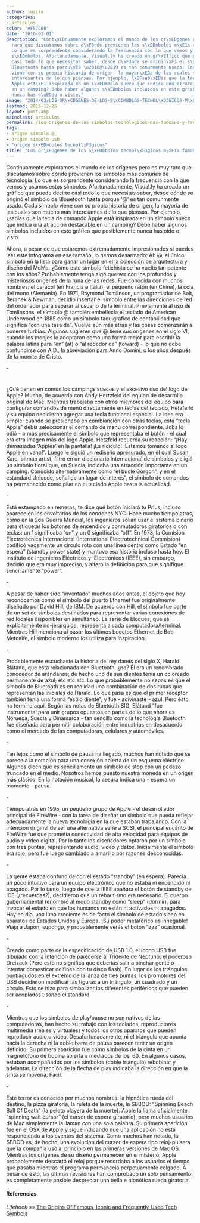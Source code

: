 ```yaml
---
author: luzila
categories:
- articulos
color: '#F57C00'
date: '2016-01-01'
description: "Cont\xEDnuamente exploramos el mundo de los or\xEDgenes pero es muy
  raro que discutamos sobre d\xF3nde provienen los s\xEDmbolos m\xE1s comunes de tecnolog\xEDa.
  Lo que es sorprendente considerando la frecuencia con la que vemos y usamos estos
  s\xEDmbolos. Afortunadamente, Visual.ly ha creado un gr\xE1fico que puede decirte
  casi todo lo que necesitas saber, desde d\xF3nde se origin\xF3 el s\xEDmbolo de
  Blouetooth hasta porqu\xE9 \u2018@\u2019 es tan comunmente usado. Cada s\xEDmbolo
  viene con su propia historia de origen, la mayor\xEDa de las cuales son mucho m\xE1s
  interesantes de lo que piensas. Por ejemplo, \xBFsab\xEDas que la tecla de comando
  Apple est\xE1 inspirada en un s\xEDmbolo sueco que indica una atracci\xF3n destacable
  en un camping? Debe haber algunos s\xEDmbolos incluidos en este gr\xE1fico que posiblemente
  nunca has o\xEDdo o visto."
image: "2014/03/LOS-OR\xCDGENES-DE-LOS-S\xCDMBOLOS-TECNOL\xD3GICOS-M\xC1S-FAMOSOS-Y-FRECUENTES.png"
lastmod: 2015-12-25
layout: post.amp
mainclass: articulos
permalink: /los-origenes-de-los-simbolos-tecnologicos-mas-famosos-y-frecuentes/
tags:
- origen simbolo @
- origen simbolo usb
- "origen s\xEDmbolos tecnol\xF3gicos"
title: "Los or\xEDgenes de los s\xEDmbolos tecnol\xF3gicos m\xE1s famosos y frecuentes"
---
```


<figure>
<a href="/img/2014/03/LOS-ORÍGENES-DE-LOS-SÍMBOLOS-TECNOLÓGICOS-MÁS-FAMOSOS-Y-FRECUENTES.png"><amp-img on="tap:lightbox1" role="button" tabindex="0" layout="responsive" src="/img/2014/03/LOS-ORÍGENES-DE-LOS-SÍMBOLOS-TECNOLÓGICOS-MÁS-FAMOSOS-Y-FRECUENTES.png" title="{{ page.title }}" alt="{{ page.title }}" width="720px" height="626px" /></a>
</figure>

Contínuamente exploramos el mundo de los orígenes pero es muy raro que discutamos sobre dónde provienen los símbolos más comunes de tecnología. Lo que es sorprendente considerando la frecuencia con la que vemos y usamos estos símbolos. Afortunadamente, Visual.ly ha creado un gráfico que puede decirte casi todo lo que necesitas saber, desde dónde se originó el símbolo de Blouetooth hasta porqué ‘@’ es tan comunmente usado. Cada símbolo viene con su propia historia de origen, la mayoría de las cuales son mucho más interesantes de lo que piensas. Por ejemplo, ¿sabías que la tecla de comando Apple está inspirada en un símbolo sueco que indica una atracción destacable en un camping? Debe haber algunos símbolos incluidos en este gráfico que posiblemente nunca has oído o visto.

<!--more--><!--ad-->

Ahora, a pesar de que estaremos extremadamente impresionados si puedes leer este infograma en ese tamaño, lo hemos desarmado:
[<amp-img on="tap:lightbox1" role="button" tabindex="0" layout="responsive" class="size-full wp-image-2297 aligncenter" alt="@" src="/img/2014/03/at.jpg" width="160px" height="160px" />][1]
<span >Ah @, el único símbolo en la lista para ganar un lugar en el la colección de arquitectura y diseño del MoMa. ¿Cómo este símbolo fetichista se ha vuelto tan potente con los años? Probablemente tenga algo que ver con los profundos y misteriosos orígenes de la runa de las redes. Fue conocida con muchos nombres: el caracol (en Francia e Italia), el pequeño ratón (en China), la cola del mono (Alemania). En 1971, Raymond Tomlinson, un programador de Bolt, Beranek & Newman, decidió insertar el símbolo entre las direcciones de red del ordenador para separar al usuario de la terminal. Previamente al uso de Tomlinsons, el símbolo @ también embellecía el teclado de American Underwood en 1885 como un símbolo taquigráfico de contabilidad que significa “con una tasa de”. Vuelve aún más atrás y las cosas comenzarán a ponerse turbias. Algunos sugieren que @ tiene sus orígenes en el siglo VI, cuando los monjes lo adoptaron como una forma mejor para escribir la palabra latina para “en” (at) o “al rededor de” (toward) - lo que no debe confundirse con A.D., la abreviación para Anno Domini, o los años después de la muerte de Cristo.</span>
<p dir="ltr">
  -
</p>

# <span ><a href="/img/2014/03/sweddishcampground.jpg"><amp-img on="tap:lightbox1" role="button" tabindex="0" layout="responsive" class="size-full wp-image-2298 aligncenter" alt="⌘" src="/img/2014/03/sweddishcampground.jpg" width="160px" height="160px" /></a></span>
<p dir="ltr">
<span >¿Qué tienen en común los campings suecos y el excesivo uso del logo de Apple? Mucho, de acuerdo con Andy Hertzfeld del equipo de desarrollo original de Mac. Mientras trabajaba con otros miembros del equipo para configurar comandos de menú directamente en teclas del teclado, Hetzferld y su equipo decidieron agregar una tecla funcional especial. La idea era simple: cuando se presionaba en combianción con otras teclas, esta &#8220;tecla Apple&#8221; debía seleccionar el comando de menú correspondiente. Jobs lo odió - o más precisamente el símbolo que representaba el botón - el cual era otra imagen más del logo Apple. Hetzfeld recuerda su reacción: &#8220;¡Hay demasiadas &#8216;Apples&#8217; en la pantalla! ¡Es ridículo! ¡Estamos tomando al logo Apple en vano!&#8221;. Luego le siguió un rediseño apresurado, en el cual Susan Kare, bitmap artist, filtró en un diccionario internacional de símbolos y eligió un simbólo floral que, en Suecia, indicaba una atracción importante en un camping. Conocido alternativamente como &#8220;el bucle Gorgon&#8221;, y en el estandard Unicode, señal de un lugar de interés&#8221;, el símbolo de comandos ha permanecido como pilar en el teclado Apple hasta la actualidad.</span>
</p>
<p dir="ltr">
  -
</p>
<p >
<a href="/img/2014/03/power.jpg"><amp-img on="tap:lightbox1" role="button" tabindex="0" layout="responsive" class="size-full wp-image-2299 aligncenter" alt="power" src="/img/2014/03/power.jpg" width="160px" height="160px" /></a>
</p>
<p dir="ltr">
<span >Está estampado en remeras; te dice qué botón iniciará tu Prius; incluso aparece en los envoltorios de los condones NYC. Hace mucho tiempo atrás, como en la 2da Guerra Mundial, los ingenieros solían usar el sistema binario para etiquetar los botones de encendido y conmutadores giratorios o con teclas: un 1 significaba &#8220;on&#8221; y un 0 significaba &#8220;off&#8221;. En 1973, la Comisión Electrotécnica Internacional (International Electrotechnical Commision) codificó vagamente un círculo roto con una línea dentro como Estado &#8220;en espera&#8221; (standby power state) y mantuvo esa historia incluso hasta hoy. El Instituto de Ingenieros Eléctricos y  Electrónicos (IEEE), sin embargo, decidió que era muy impreciso, y alteró la definición para que signifique sencillamente &#8220;power&#8221;.</span>
</p>
<p dir="ltr">
  -
</p>
<p >
<a href="/img/2014/03/Ethernet.jpg"><amp-img on="tap:lightbox1" role="button" tabindex="0" layout="responsive" alt="Ethernet" src="/img/2014/03/Ethernet.jpg" width="160px" height="160px" /></a>
</p>
<p dir="ltr">
<span >A pesar de haber sido &#8220;inventado&#8221; muchos años antes, el objeto que hoy reconocemos como el símbolo del puerto Ethernet fue originalmente diseñado por David Hill, de IBM. De acuerdo con Hill, el símbolo fue parte de un set de símbolos destinados para representar varias conexiones de red locales disponibles en simultáneo. La serie de bloques, que es explícitamente no-jerárquica, representa a cada computadora/terminal. Mientras Hill menciona al pasar los últimos bocetos Ethernet de Bob Metcalfe, el símbolo moderno los utiliza para inspiración.</span>
</p>
<p dir="ltr">
  -
</p>
<p >
<a href="/img/2014/03/bluetooth.jpg"><amp-img on="tap:lightbox1" role="button" tabindex="0" layout="responsive" class="size-full wp-image-2301 aligncenter" alt="bluetooth" src="/img/2014/03/bluetooth.jpg" width="160px" height="160px" /></a>
</p>
<p dir="ltr">
  Probablemente escuchaste la historia del rey danés del siglo X, Harald Blátand, que está relacionada con Bluetooth, ¿no? Él era un renombrado conocedor de arándanos; de hecho uno de sus dientes tenía un coloreado permanente de azul; etc etc etc. Lo que probablemente no sepas es que el símbolo de Bluetooth es en realidad una combinación de dos runas que representan las iniciales de Harald. Lo que pasa es que el primer receptor también tenía una forma &#8220;estilo diente&#8221;, y fue - adivinaste - azul. Pero ésto no termina aquí. Según las notas de Bluetooth SIG, Blátand &#8220;fue instrumental para unir grupos opuestos en partes de lo que ahora es Noruega, Suecia y Dinamarca - tan sencillo como la tecnología Bluetooth fue diseñada para permitir colaboración entre industrias en desacuerdo como el mercado de las computadoras, celulares y automóviles.
</p>
<p dir="ltr">
  -
</p>

[<amp-img on="tap:lightbox1" role="button" tabindex="0" layout="responsive" alt="pause" src="/img/2014/03/pause.jpg" width="160px" height="160px" />][2]

<p dir="ltr">
  Tan lejos como el símbolo de pausa ha llegado, muchos han notado que se parece a la notación para una conexión abierta de un esquema eléctrico. Algunos dicen que es sencillamente un símbolo de stop con un pedazo truncado en el medio. Nosotros hemos puesto nuestra moneda en un origen más clásico: En la notación musical, la cesura indica una - espera un momento - pausa.
</p>
<p dir="ltr">
  -
</p>

[<amp-img on="tap:lightbox1" role="button" tabindex="0" layout="responsive" alt="firewire" src="/img/2014/03/Firewire.jpg" width="160px" height="160px" />][3]

<p dir="ltr">
  Tiempo atrás en 1995, un pequeño grupo de Apple - el desarrollador principal de FireWire - con la tarea de diseñar un símbolo que pueda reflejar adecuadamente la nueva tecnología en la que estaban trabajando. Con la intención original de ser una alternativa serie a SCSI, el principal encanto de FireWire fue que prometía conectividad de alta velocidad para equipos de audio y video digital. Por lo tanto los diseñadores optaron por un símbolo con tres puntas, representando audio, video y datos. Inicialmente el símbolo era rojo, pero fue luego cambiado a amarillo por razones desconocidas.
</p>
<p dir="ltr">
  -
</p>

[<amp-img on="tap:lightbox1" role="button" tabindex="0" layout="responsive" alt="sleep" src="/img/2014/03/Sleep.jpg" width="160px" height="160px" />][4]

<p dir="ltr">
  La gente estaba confundida con el estado &#8220;standby&#8221; (en espera). Parecía un poco intuitivo para un equipo electrónico que no estaba ni encendido ni apagado. Por lo tanto, luego de que la IEEE apañara el botón de standby de ICE (¿recuerdas?), decidieron que un rebautismo era necesario. El cuerpo gubernamental renombró al modo standby como &#8220;sleep&#8221; (dormir), para invocar el estado en que los humanos no están ni activados ni apagados. Hoy en día, una luna creciente es de facto el símbolo de estado sleep en aparatos de Estados Unidos y Europa. ¡Su poder metafórico es innegable! Viaja a Japón, supongo, y probablemente verás el botón &#8220;zzz&#8221; ocasional.
</p>
<p dir="ltr">
  -
</p>

[<amp-img on="tap:lightbox1" role="button" tabindex="0" layout="responsive" alt="usb" src="/img/2014/03/usb.jpg" width="160px" height="160px" />][5]

<p dir="ltr">
  Creado como parte de la especificación de USB 1.0, el ícono USB fue dibujado con la intención de parecerse al Tridente de Neptuno, el poderoso Dreizack (Pero esto no significa que deberías salir a pinchar gente o intentar domesticar delfines con tu disco flash). En lugar de los triángulos puntiagudos en el extremo de la lanza de tres puntas, los promotores del USB decidieron modificar las figuras a un triángulo, un cuadrado y un círculo. Esto se hizo para simbolizar los diferentes periféricos que pueden ser acoplados usando el standard.
</p>
<p dir="ltr">
  -
</p>

[<amp-img on="tap:lightbox1" role="button" tabindex="0" layout="responsive" alt="Play" src="/img/2014/03/Play.jpg" width="160px" height="160px" />][6]

<p dir="ltr">
  Mientras que los símbolos de play/pause no son nativos de las computadoras, han hecho su trabajo con los teclados, reproductores multimedia (reales y virtuales) y todos los otros aparatos que pueden reproducir audio o video. Desafortunadamente, ni el triángulo que apunta hacia la derecha ni la doble barra de pausa parecen tener un origen definido. Su primera aparición fue como símbolos de la cinta en un magnetófono de bobina abierta a mediados de los &#8217;60. En algunos casos, estaban acompañados por los símbolos (doble triángulo) rebobinar y adelantar. La dirección de la flecha de play indicaba la dirección en que la sinta se movería. Fácil.
</p>
<p dir="ltr">
  -
</p>

[<amp-img on="tap:lightbox1" role="button" tabindex="0" layout="responsive" alt="Play" src="/img/2014/03/sbbod.jpg" width="160px" height="160px" />][7]

<p dir="ltr">
  Este terror es conocido por muchos nombres: la hipnótica rueda del destino, la pizza giratoria, la ruleta de la muerte, la SBBOD: &#8220;Spinning Beach Ball Of Death&#8221; (la pelota playera de la muerte). Apple la llama oficialmente &#8220;spinning wait cursor&#8221; (el cursor de espera giratorio), pero muchos usuarios de Mac simplemente la llaman con una sola palabra. Su primera aparición fue en el OSX de Apple y sigue indicando que una aplicación no está respondiendo a los eventos del sistema. Como muchos han notado, la SBBOD es, de hecho, una evolución del cursor de espera tipo reloj-pulsera que la compañía usó al principio en las primeras versiones de Mac OS. Mientras los orígenes de su diseño permanecen en el misterio, Apple probablemente descartó el reloj porque recordaba a los usuarios el tiempo que pasaba mientras el programa permanecía perpetuamente colgado. A pesar de esto, las últimas revisiones han comprobado un sólo pensamiento: es completamente posible despreciar una bella e hipnótica rueda giratoria.
</p>

#### Referencias

*Lifehack* »» <a href="http://www.lifehack.org/articles/technology/the-origins-famous-iconic-and-frequently-used-tech-symbols.html" target="_blank">The Origins Of Famous, Iconic and Frequently Used Tech Symbols</a>



 [1]: https://elbauldelprogramador.com/img/2014/03/at.jpg
 [2]: https://elbauldelprogramador.com/img/2014/03/pause.jpg
 [3]: https://elbauldelprogramador.com/img/2014/03/Firewire.jpg
 [4]: https://elbauldelprogramador.com/img/2014/03/Sleep.jpg
 [5]: https://elbauldelprogramador.com/img/2014/03/usb.jpg
 [6]: https://elbauldelprogramador.com/img/2014/03/Play.jpg
 [7]: https://elbauldelprogramador.com/img/2014/03/sbbod.jpg